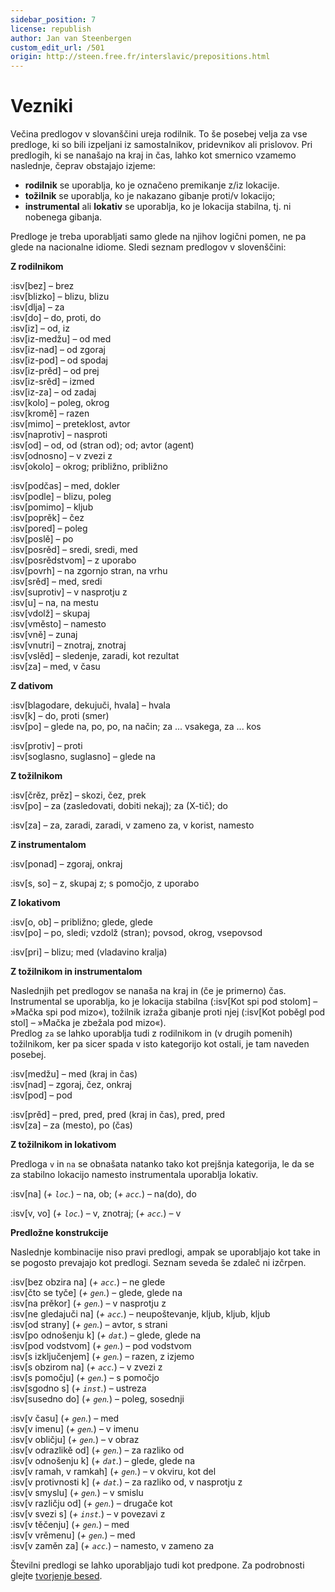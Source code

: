 ```yaml
---
sidebar_position: 7
license: republish
author: Jan van Steenbergen
custom_edit_url: /501
origin: http://steen.free.fr/interslavic/prepositions.html
---
```


# Vezniki

Večina predlogov v slovanščini ureja rodilnik. To še posebej velja za vse predloge, ki so bili izpeljani iz samostalnikov, pridevnikov ali prislovov. Pri predlogih, ki se nanašajo na kraj in čas, lahko kot smernico vzamemo naslednje, čeprav obstajajo izjeme:

- **rodilnik** se uporablja, ko je označeno premikanje z/iz lokacije.
- **tožilnik** se uporablja, ko je nakazano gibanje proti/v lokacijo;
- **instrumental** ali **lokativ** se uporablja, ko je lokacija stabilna, tj. ni nobenega gibanja.

Predloge je treba uporabljati samo glede na njihov logični pomen, ne pa glede na nacionalne idiome. Sledi seznam predlogov v slovenščini:

**Z rodilnikom**

:isv[bez] – brez\
:isv[blizko] – blizu, blizu\
:isv[dlja] – za\
:isv[do] – do, proti, do\
:isv[iz] – od, iz\
:isv[iz-medžu] – od med\
:isv[iz-nad] – od zgoraj\
:isv[iz-pod] – od spodaj\
:isv[iz-prěd] – od prej\
:isv[iz-srěd] – izmed\
:isv[iz-za] – od zadaj\
:isv[kolo] – poleg, okrog\
:isv[kromě] – razen\
:isv[mimo] – preteklost, avtor\
:isv[naprotiv] – nasproti\
:isv[od] – od, od (stran od); od; avtor (agent)\
:isv[odnosno] – v zvezi z\
:isv[okolo] – okrog; približno, približno

:isv[podčas] – med, dokler\
:isv[podle] – blizu, poleg\
:isv[pomimo] – kljub\
:isv[poprěk] – čez\
:isv[pored] – poleg\
:isv[poslě] – po\
:isv[posrěd] – sredi, sredi, med\
:isv[posrědstvom] – z uporabo\
:isv[povrh] – na zgornjo stran, na vrhu\
:isv[srěd] – med, sredi\
:isv[suprotiv] – v nasprotju z\
:isv[u] – na, na mestu\
:isv[vdolž] – skupaj\
:isv[vměsto] – namesto\
:isv[vně] – zunaj\
:isv[vnutri] – znotraj, znotraj\
:isv[vslěd] – sledenje, zaradi, kot rezultat\
:isv[za] – med, v času

**Z dativom**

:isv[blagodare, dekujuči, hvala] – hvala\
:isv[k] – do, proti (smer)\
:isv[po] – glede na, po, po, na način; za ... vsakega, za ... kos

:isv[protiv] – proti\
:isv[soglasno, suglasno] – glede na

**Z tožilnikom**

:isv[črěz, prěz] – skozi, čez, prek\
:isv[po] – za (zasledovati, dobiti nekaj); za (X-tič); do

:isv[za] – za, zaradi, zaradi, v zameno za, v korist, namesto

**Z instrumentalom**

:isv[ponad] – zgoraj, onkraj

:isv[s, so] – z, skupaj z; s pomočjo, z uporabo

**Z lokativom**

:isv[o, ob] – približno; glede, glede\
:isv[po] – po, sledi; vzdolž (stran); povsod, okrog, vsepovsod

:isv[pri] – blizu; med (vladavino kralja)

**Z tožilnikom in instrumentalom**

Naslednjih pet predlogov se nanaša na kraj in (če je primerno) čas. Instrumental se uporablja, ko je lokacija stabilna (:isv[Kot spi pod stolom] – »Mačka spi pod mizo«), tožilnik izraža gibanje proti njej (:isv[Kot poběgl pod stol] – »Mačka je zbežala pod mizo«).\
Predlog `za` se lahko uporablja tudi z rodilnikom in (v drugih pomenih) tožilnikom, ker pa sicer spada v isto kategorijo kot ostali, je tam naveden posebej.

:isv[medžu] – med (kraj in čas)\
:isv[nad] – zgoraj, čez, onkraj\
:isv[pod] – pod

:isv[prěd] – pred, pred, pred (kraj in čas), pred, pred\
:isv[za] – za (mesto), po (čas)

**Z tožilnikom in lokativom**

Predloga `v` in `na` se obnašata natanko tako kot prejšnja kategorija, le da se za stabilno lokacijo namesto instrumentala uporablja lokativ.

:isv[na] (_+ `loc`._) – na, ob; (_+ `acc`._) – na(do), do

:isv[v, vo] (_+ `loc`._) – v, znotraj; (_+ `acc`._) – v

**Predložne konstrukcije**

Naslednje kombinacije niso pravi predlogi, ampak se uporabljajo kot take in se pogosto prevajajo kot predlogi. Seznam seveda še zdaleč ni izčrpen.

:isv[bez obzira na] (_+ `acc`._) – ne glede\
:isv[čto se tyče] (_+ `gen`._) – glede, glede na\
:isv[na prěkor] (_+ `gen`._) – v nasprotju z\
:isv[ne gledajuči na] (_+ `acc`._) – neupoštevanje, kljub, kljub, kljub\
:isv[od strany] (_+ `gen`._) – avtor, s strani\
:isv[po odnošenju k] (_+ `dat`._) – glede, glede na\
:isv[pod vodstvom] (_+ `gen`._) – pod vodstvom\
:isv[s izključenjem] (_+ `gen`._) – razen, z izjemo\
:isv[s obzirom na] (_+ `acc`._) – v zvezi z\
:isv[s pomočju] (_+ `gen`._) – s pomočjo\
:isv[sgodno s] (_+ `inst`._) – ustreza\
:isv[susedno do] (_+ `gen`._) – poleg, sosednji

:isv[v času] (_+ `gen`._) – med\
:isv[v imenu] (_+ `gen`._) – v imenu\
:isv[v obličju] (_+ `gen`._) – v obraz\
:isv[v odrazlikě od] (_+ `gen`._) – za razliko od\
:isv[v odnošenju k] (_+ `dat`._) – glede, glede na\
:isv[v ramah, v ramkah] (_+ `gen`._) – v okviru, kot del\
:isv[v protivnosti k] (_+ `dat`._) – za razliko od, v nasprotju z\
:isv[v smyslu] (_+ `gen`._) – v smislu\
:isv[v različju od] (_+ `gen`._) – drugače kot\
:isv[v svezi s] (_+ `inst`._) – v povezavi z\
:isv[v těčenju] (_+ `gen`._) – med\
:isv[v vrěmenu] (_+ `gen`._) – med\
:isv[v zaměn za] (_+ `acc`._) – namesto, v zameno za

Številni predlogi se lahko uporabljajo tudi kot predpone. Za podrobnosti glejte [tvorjenje besed][1].

[1]: ../vocabulary/word-formation.md#prefixes

